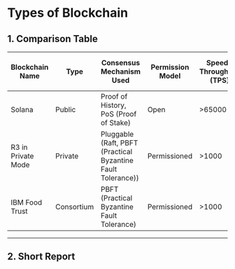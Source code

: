 <!-- Choose one platform from each category:
- Public Blockchain: (e.g., Ethereum, Bitcoin, Solana)
- Private Blockchain: (e.g., Hyperledger Fabric, R3 Corda in private mode)
- Consortium Blockchain: (e.g., R3 Corda, Quorum, IBM Food Trust) -->
# Types of Blockchain


## 1. Comparison Table

<!-- Create a comparison table or markdown sheet with the following columns for each platform:
- Blockchain Name
- Type (Public/Private/Consortium)
- Consensus Mechanism Used
- Permission Model (Open/Permissioned)
- Speed / Throughput (TPS if available)
- Smart Contract Support (Y/N + Language)
- Token Support (Native or not)
- Typical Use Case
- Notable Technical Feature (e.g., privacy, pluggable consensus) -->
| Blockchain Name | Type | Consensus Mechanism Used | Permission Model | Speed / Throughput (TPS) | Smart Contract Support (Language) | Token Support | Typical Use Case | Notable Technical Feature |
|-----------------|------|--------------------------|------------------|--------------------|------------------------|---------------|------------------|---------------------------|
| Solana | Public | Proof of History, PoS (Proof of Stake) | Open | >65000 | Y (Rust, C, C++) | Native | dApps, DeFi, NFTs | High TPS, low latency |
| R3 in Private Mode | Private | Pluggable (Raft, PBFT (Practical Byzantine Fault Tolerance)) | Permissioned | >1000 | Y (Kotlin, Java) | Not native | B2B, FinTech, ERP | Privacy, P2P transactions |
| IBM Food Trust | Consortium | PBFT (Practical Byzantine Fault Tolerance) | Permissioned | >1000 | Y ( Go, Java, Node.js) | Not native | Supply chain, food traceability | Privacy, modularity |

---

## 2. Short Report

<!-- 2. Write a Short Report (150–200 words):
- Compare and contrast the technical capabilities of each.
- Which platform would you choose for:
- A decentralized app?
- A supply chain network among known partners?
- An inter-bank financial application?
- Justify your choice based on technical points. -->

